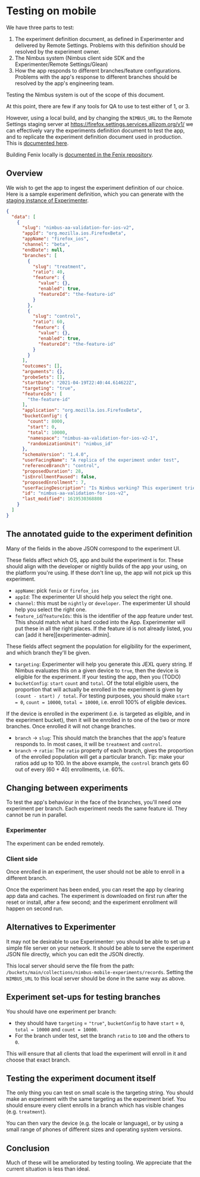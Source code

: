 # Testing on mobile

We have three parts to test:

1. The experiment definition document, as defined in Experimenter and delivered by Remote Settings. Problems with this definition should be resolved by the experiment owner.
2. The Nimbus system (Nimbus client side SDK and the Experimenter/Remote Settings/Glean)
3. How the app responds to different branches/feature configurations. Problems with the app's response to different branches should be resolved by the app's engineering team.

Testing the Nimbus system is out of the scope of this document.

At this point, there are few if any tools for QA to use to test either of 1, or 3.

However, using a local build, and by changing the `NIMBUS_URL` to the Remote Settings staging server at https://firefox.settings.services.allizom.org/v1/ we can effectively vary the experiments definition document to test the app, and to replicate the experiment definition document used in production. This is [documented here][nimbus-url].

Building Fenix locally is [documented in the Fenix repository][local-build].

[local-build]: https://github.com/mozilla-mobile/fenix#build-instructions
[nimbus-url]: https://github.com/mozilla-mobile/fenix#using-nimbus-servers-during-local-development

## Overview

We wish to get the app to ingest the experiment definition of our choice. Here is a sample experiment definition, which you can generate with the [staging instance of Experimenter][stage-experimenter]. 

[stage-experimenter]: https://stage.experimenter.nonprod.dataops.mozgcp.net/nimbus/

```json
{
  "data": [
    {
      "slug": "nimbus-aa-validation-for-ios-v2",
      "appId": "org.mozilla.ios.FirefoxBeta",
      "appName": "firefox_ios",
      "channel": "beta",
      "endDate": null,
      "branches": [
        {
          "slug": "treatment",
          "ratio": 40,
          "feature": {
            "value": {},
            "enabled": true,
            "featureId": "the-feature-id"
          }
        },
        {
          "slug": "control",
          "ratio": 60,
          "feature": {
            "value": {},
            "enabled": true,
            "featureId": "the-feature-id"
          }
        }
      ],
      "outcomes": [],
      "arguments": {},
      "probeSets": [],
      "startDate": "2021-04-19T22:40:44.614622Z",
      "targeting": "true",
      "featureIds": [
        "the-feature-id"
      ],
      "application": "org.mozilla.ios.FirefoxBeta",
      "bucketConfig": {
        "count": 8000,
        "start": 0,
        "total": 10000,
        "namespace": "nimbus-aa-validation-for-ios-v2-1",
        "randomizationUnit": "nimbus_id"
      },
      "schemaVersion": "1.4.0",
      "userFacingName": "A replica of the experiment under test",
      "referenceBranch": "control",
      "proposedDuration": 28,
      "isEnrollmentPaused": false,
      "proposedEnrollment": 7,
      "userFacingDescription": "Is Nimbus working? This experiment tries to find out.",
      "id": "nimbus-aa-validation-for-ios-v2",
      "last_modified": 1619530368808
    }
  ]
}
```

## The annotated guide to the experiment definition

Many of the fields in the above JSON correspond to the experiment UI.

These fields affect which OS, app and build the experiment is for. These should align with the developer or nightly builds of the app your using, on the platform you're using. If these don't line up, the app will not pick up this experiment.

 * `appName`: pick `fenix` or `firefox_ios`
 * `appId`: The experimenter UI should help you select the right one.
 * `channel`: this must be `nightly` or `developer`. The experimenter UI should help you select the right one.
 * `feature_id`/`featureIds`: this is the identifier of the app feature under test. This should match what is hard coded into the App. Experimenter will put these in all the right places. If the feature id is not already listed, you can [add it here][experimenter-admin].

[experiment-admin]: https://stage.experimenter.nonprod.dataops.mozgcp.net/admin/

These fields affect segment the population for eligibility for the experiment, and which branch they'll be given.

 * `targeting`: Experimenter will help you generate this JEXL query string. If Nimbus evaluates this on a given device to `true`, then the device is eligible for the experiment. If your testing the app, then you (TODO)
 * `bucketConfig`: `start` `count` and `total`. Of the total eligible users, the proportion that will actually be enrolled in the experiment is given by `(count - start) / total`. For testing purposes, you should make `start = 0`, `count = 10000`, `total = 10000`, i.e. enroll 100% of eligible devices.

If the device is enrolled in the experiment (i.e. is targeted as eligible, and in the experiment bucket), then it will be enrolled in to one of the two or more branches. Once enrolled it will not change branches.

 * `branch` -> `slug`: This should match the branches that the app's feature responds to. In most cases, it will be `treatment` and `control`.
 * `branch` -> `ratio`: The `ratio` property of each branch, gives the proportion of the enrolled population will get a particular branch. Tip: make your ratios add up to 100. In the above example, the `control` branch gets 60 out of every (60 + 40) enrollments, i.e. 60%.

## Changing between experiments

To test the app's behaviour in the face of the branches, you'll need one experiment per branch. Each experiment needs the same feature id. They cannot be run in parallel.

### Experimenter

The experiment can be ended remotely.

### Client side

Once enrolled in an experiment, the user should not be able to enroll in a different branch.

Once the experiment has been ended, you can reset the app by clearing app data and caches. The experiment is downloaded on first run after the reset or install, after a few second; and the experiment enrollment will happen on second run.

## Alternatives to Experimenter

It may not be desirable to use Experimenter: you should be able to set up a simple file server on your network. It should be able to serve the experiment JSON file directly, which you can edit the JSON directly.

This local server should serve the file from the path: `/buckets/main/collections/nimbus-mobile-experiments/records`. Setting the `NIMBUS_URL` to this local server should be done in the same way as above.

## Experiment set-ups for testing branches

You should have one experiment per branch: 

 * they should  have `targeting` = `"true"`, `bucketConfig` to have `start` = `0`, `total = 10000` and `count = 10000`.
 * For the branch under test, set the branch `ratio` to `100` and the others to `0`.
 
This will ensure that all clients that load the experiment will enroll in it and choose that exact branch.

## Testing the experiment document itself

The only thing you can test on small scale is the targeting string. You should make an experiment with the same targeting as the experiment brief. You should ensure every client enrolls in a branch which has visible changes (e.g. `treatment`).

You can then vary the device (e.g. the locale or language), or by using a small range of phones of different sizes and operating system versions.

## Conclusion

Much of these will be ameliorated by testing tooling. We appreciate that the current situation is less than ideal.
